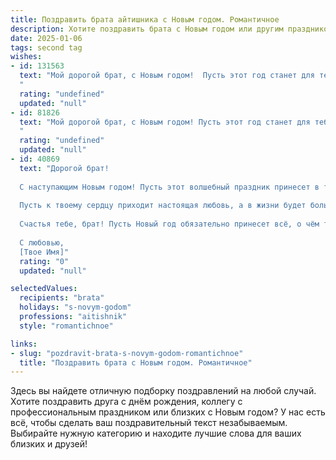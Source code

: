 ```yaml
---
title: Поздравить брата айтишника с Новым годом. Романтичное
description: Хотите поздравить брата с Новым годом или другим праздником? Наш ИИ создаст незабываемое поздравление, а вы обязательно выделитесь среди других.  
date: 2025-01-06
tags: second tag
wishes:
- id: 131563
  text: "Мой дорогой брат, с Новым годом!  Пусть этот год станет для тебя таким же волшебным и светлым, как сияние новогодней елки. Пусть твои сложные программные коды пишутся сами собой, а вдохновение  льётся нескончаемым потоком.  Пусть в твоей жизни будет место не только для инноваций и технологий, но и для любви, тепла и безграничного счастья.  Я бесконечно рад, что ты мой брат, и желаю тебе самого прекрасного Нового года, полного чудес и исполнения желаний!
  "
  rating: "undefined"
  updated: "null"
- id: 81826
  text: "Мой дорогой брат, с Новым годом! Пусть этот год станет для тебя таким же ярким и волшебным, как праздничные огни, а все твои IT-проекты будут успешными и принесут тебе удовлетворение и радость. Желаю тебе крепкого здоровья, вдохновения и неиссякаемой энергии, чтобы ты покорил новые вершины в мире технологий. Счастья тебе, любви и всего самого доброго!
  "
  rating: "undefined"
  updated: "null"
- id: 40869
  text: "Дорогой брат!
  
  С наступающим Новым годом! Пусть этот волшебный праздник принесет в твою жизнь много радости, гармонии и незабываемых моментов. Желаю, чтобы в новом году каждый твой проект был успешным, а код — идеальным. Пусть мир IT открывает перед тобой новые горизонты, а творческие идеи удивляют и вдохновляют.
  
  Пусть к твоему сердцу приходит настоящая любовь, а в жизни будет больше ярких эмоций и приятных сюрпризов. Желаю, чтобы каждый день был похож на аккуратно написанную программу — без ошибок и с результатом, соответствующим твоим мечтам.
  
  Счастья тебе, брат! Пусть Новый год обязательно принесет всё, о чём ты мечтаешь!
  
  С любовью,
  [Твое Имя]"
  rating: "0"
  updated: "null"

selectedValues:
  recipients: "brata"
  holidays: "s-novym-godom"
  professions: "aitishnik"
  style: "romantichnoe"

links:
- slug: "pozdravit-brata-s-novym-godom-romantichnoe"
  title: "Поздравить брата с Новым годом. Романтичное"
---
```


Здесь вы найдете отличную подборку поздравлений на любой случай. 
Хотите поздравить друга с днём рождения, коллегу с профессиональным праздником или близких с Новым годом? У нас есть всё, чтобы сделать ваш поздравительный текст незабываемым. Выбирайте нужную категорию и находите лучшие слова для ваших близких и друзей!
